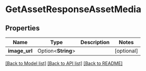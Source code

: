 # GetAssetResponseAssetMedia

## Properties

Name | Type | Description | Notes
------------ | ------------- | ------------- | -------------
**image_url** | Option<**String**> |  | [optional]

[[Back to Model list]](../README.md#documentation-for-models) [[Back to API list]](../README.md#documentation-for-api-endpoints) [[Back to README]](../README.md)


